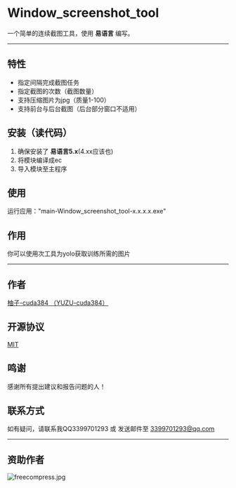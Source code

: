 # Window_screenshot_tool
一个简单的连续截图工具，使用 **易语言** 编写。

---

## 特性
- 指定间隔完成截图任务
- 指定截图的次数（截图数量）
- 支持压缩图片为jpg（质量1-100）
- 支持前台与后台截图（后台部分窗口不适用）

## 安装（读代码）
1. 确保安装了 **易语言5.x**(4.xx应该也)
2. 将模块编译成ec
3. 导入模块至主程序

## 使用
运行应用："main-Window_screenshot_tool-x.x.x.x.exe"

## 作用
你可以使用次工具为yolo获取训练所需的图片

---

## 作者
[柚子-cuda384 （YUZU-cuda384）](https://github.com/YUZU-cuda384)

## 开源协议
[MIT](https://github.com/YUZU-cuda384/Window_screenshot_tool/blob/main/LICENSE.txt)

## 鸣谢
感谢所有提出建议和报告问题的人！

## 联系方式
如有疑问，请联系我QQ3399701293 或 发送邮件至 <3399701293@qq.com>

---

## 资助作者
![freecompress.jpg](https://i.postimg.cc/prsq6Q3s/freecompress.jpg)